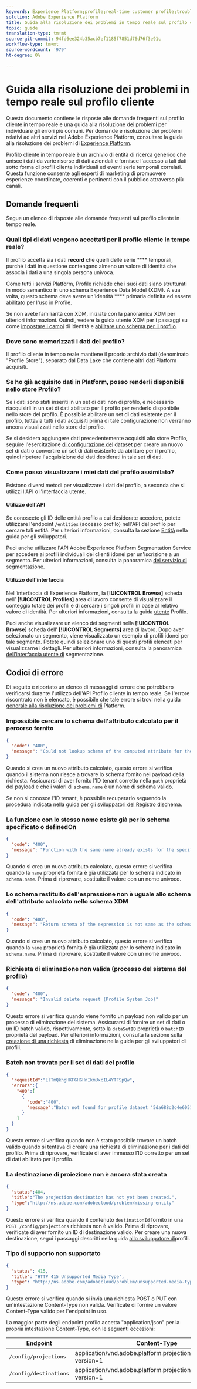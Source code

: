 ```yaml
---
keywords: Experience Platform;profile;real-time customer profile;troubleshooting;API
solution: Adobe Experience Platform
title: Guida alla risoluzione dei problemi in tempo reale sul profilo cliente
topic: guide
translation-type: tm+mt
source-git-commit: 94fd6ee324b35acb7ef1185f7851d76d76f3e91c
workflow-type: tm+mt
source-wordcount: '979'
ht-degree: 0%

---
```



# Guida alla risoluzione dei problemi in tempo reale sul profilo cliente

Questo documento contiene le risposte alle domande frequenti sul profilo cliente in tempo reale e una guida alla risoluzione dei problemi per individuare gli errori più comuni. Per domande e risoluzione dei problemi relativi ad altri servizi nel  Adobe Experience Platform, consultare la guida alla risoluzione dei problemi di [Experience Platform](../landing/troubleshooting.md).

Profilo cliente in tempo reale è un archivio di entità di ricerca generico che unisce i dati da varie risorse di dati aziendali e fornisce l&#39;accesso a tali dati sotto forma di profili cliente individuali ed eventi serie temporali correlati. Questa funzione consente agli esperti di marketing di promuovere esperienze coordinate, coerenti e pertinenti con il pubblico attraverso più canali.

## Domande frequenti

Segue un elenco di risposte alle domande frequenti sul profilo cliente in tempo reale.

### Quali tipi di dati vengono accettati per il profilo cliente in tempo reale?

Il profilo accetta sia i dati **record** che quelli delle serie **** temporali, purché i dati in questione contengano almeno un valore di identità che associa i dati a una singola persona univoca.

Come tutti i servizi Platform, Profile richiede che i suoi dati siano strutturati in modo semantico in uno schema Experience Data Model (XDM). A sua volta, questo schema deve avere un&#39;identità **** primaria definita ed essere abilitato per l&#39;uso in Profile.

Se non avete familiarità con XDM, iniziate con la panoramica [](../xdm/home.md) XDM per ulteriori informazioni. Quindi, vedere la guida utente XDM per i passaggi su come [impostare i campi](../xdm/tutorials/create-schema-ui.md#identity-field) di identità e [abilitare uno schema per il profilo](../xdm/tutorials/create-schema-ui.md#profile).

### Dove sono memorizzati i dati del profilo?

Il profilo cliente in tempo reale mantiene il proprio archivio dati (denominato &quot;Profile Store&quot;), separato dal Data Lake che contiene altri dati Platform acquisiti.

### Se ho già acquisito dati in Platform, posso renderli disponibili nello store Profilo?

Se i dati sono stati inseriti in un set di dati non di profilo, è necessario riacquisirli in un set di dati abilitato per il profilo per renderlo disponibile nello store del profilo. È possibile abilitare un set di dati esistente per il profilo, tuttavia tutti i dati acquisiti prima di tale configurazione non verranno ancora visualizzati nello store del profilo.

Se si desidera aggiungere dati precedentemente acquisiti allo store Profilo, seguire l&#39;esercitazione [di configurazione del](./tutorials/dataset-configuration.md) dataset per creare un nuovo set di dati o convertire un set di dati esistente da abilitare per il profilo, quindi ripetere l&#39;acquisizione dei dati desiderati in tale set di dati.

### Come posso visualizzare i miei dati del profilo assimilato?

Esistono diversi metodi per visualizzare i dati del profilo, a seconda che si utilizzi l&#39;API o l&#39;interfaccia utente.

#### Utilizzo dell&#39;API

Se conoscete gli ID delle entità profilo a cui desiderate accedere, potete utilizzare l&#39;endpoint `/entities` (accesso profilo) nell&#39;API del profilo per cercare tali entità. Per ulteriori informazioni, consulta la sezione [Entità](./api/entities.md) nella guida per gli sviluppatori.

Puoi anche utilizzare l&#39;API  Adobe Experience Platform Segmentation Service per accedere ai profili individuali dei clienti idonei per un&#39;iscrizione a un segmento. Per ulteriori informazioni, consulta la panoramica [del servizio di](../segmentation/home.md) segmentazione.

#### Utilizzo dell’interfaccia

Nell’interfaccia  di Experience Platform, la **[!UICONTROL Browse]** scheda nell’ **[!UICONTROL Profiles]** area di lavoro consente di visualizzare il conteggio totale dei profili e di cercare i singoli profili in base al relativo valore di identità. Per ulteriori informazioni, consulta la guida [utente](./ui/user-guide.md) Profilo.

Puoi anche visualizzare un elenco dei segmenti nella **[!UICONTROL Browse]** scheda dell’ **[!UICONTROL Segments]** area di lavoro. Dopo aver selezionato un segmento, viene visualizzato un esempio di profili idonei per tale segmento. Potete quindi selezionare uno di questi profili elencati per visualizzarne i dettagli. Per ulteriori informazioni, consulta la panoramica [dell’interfaccia utente di](../segmentation/ui/overview.md) segmentazione.

## Codici di errore

Di seguito è riportato un elenco di messaggi di errore che potrebbero verificarsi durante l&#39;utilizzo dell&#39;API Profilo cliente in tempo reale. Se l&#39;errore riscontrato non è elencato, è possibile che tale errore si trovi nella guida [generale alla risoluzione dei problemi di](../landing/troubleshooting.md) Platform.

### Impossibile cercare lo schema dell&#39;attributo calcolato per il percorso fornito

```json
{
  "code": "400",
  "message": "Could not lookup schema of the computed attribute for the provided path"
}
```

Quando si crea un nuovo attributo calcolato, questo errore si verifica quando il sistema non riesce a trovare lo schema fornito nel payload della richiesta. Assicurarsi di aver fornito l&#39;ID tenant corretto nella `path` proprietà del payload e che i valori di `schema.name` è un nome di schema valido.

Se non si conosce l&#39;ID tenant, è possibile recuperarlo seguendo la procedura indicata nella guida [per gli sviluppatori del Registro di](../xdm/api/getting-started.md)schema.

### La funzione con lo stesso nome esiste già per lo schema specificato o definedOn

```json
{
  "code": "400",
  "message": "Function with the same name already exists for the specified schema or definedOn"
}
```

Quando si crea un nuovo attributo calcolato, questo errore si verifica quando la `name` proprietà fornita è già utilizzata per lo schema indicato in `schema.name`. Prima di riprovare, sostituite il valore con un nome univoco.

### Lo schema restituito dell&#39;espressione non è uguale allo schema dell&#39;attributo calcolato nello schema XDM

```json
{
  "code": "400",
  "message": "Return schema of the expression is not same as the schema of the computed attribute in the XDM schema"
}
```

Quando si crea un nuovo attributo calcolato, questo errore si verifica quando la `name` proprietà fornita è già utilizzata per lo schema indicato in `schema.name`. Prima di riprovare, sostituite il valore con un nome univoco.

### Richiesta di eliminazione non valida (processo del sistema del profilo)

```json
{
  "code": "400",
  "message": "Invalid delete request (Profile System Job)"
}
```

Questo errore si verifica quando viene fornito un payload non valido per un processo di eliminazione del sistema. Assicurarsi di fornire un set di dati o un ID batch valido, rispettivamente, sotto la `dataSetID` proprietà o `batchID` proprietà del payload. Per ulteriori informazioni, consulta la sezione sulla [creazione di una richiesta](./api/profile-system-jobs.md#create-a-delete-request) di eliminazione nella guida per gli sviluppatori di profili.

### Batch non trovato per il set di dati del profilo

```json
{
  "requestId":"LlTmQkhgHKFGHGHnIkmUxcIL4YTFSpQw",
  "errors":{
    "400":[
      {
        "code":"400",
        "message":"Batch not found for profile dataset '5da688d2c4e60518ad25b7b1'"
      }
    ]
  }
}
```

Questo errore si verifica quando non è stato possibile trovare un batch valido quando si tentava di creare una richiesta di eliminazione per i dati del profilo. Prima di riprovare, verificate di aver immesso l’ID corretto per un set di dati abilitato per il profilo.

### La destinazione di proiezione non è ancora stata creata

```json
{
  "status":404,
  "title":"The projection destination has not yet been created.",
  "type":"http://ns.adobe.com/adobecloud/problem/missing-entity"
}
```

Questo errore si verifica quando il contenuto `destinationId` fornito in una `POST /config/projections` richiesta non è valido. Prima di riprovare, verificate di aver fornito un ID di destinazione valido. Per creare una nuova destinazione, segui i passaggi descritti nella guida [allo sviluppatore di](./api/edge-projections.md#create-a-destination)profili.

### Tipo di supporto non supportato

```json
{
  "status": 415,
  "title": "HTTP 415 Unsupported Media Type",
  "type": "http://ns.adobe.com/adobecloud/problem/unsupported-media-type"
}
```

Questo errore si verifica quando si invia una richiesta POST o PUT con un&#39;intestazione Content-Type non valida. Verificate di fornire un valore Content-Type valido per l&#39;endpoint in uso.

La maggior parte degli endpoint profilo accetta &quot;application/json&quot; per la propria intestazione Content-Type, con le seguenti eccezioni:

| Endpoint | Content-Type |
| --- | --- |
| `/config/projections` | application/vnd.adobe.platform.projectionConfig+json; version=1 |
| `/config/destinations` | application/vnd.adobe.platform.projectionDestination+json; version=1 |